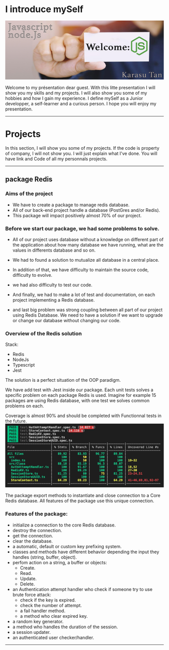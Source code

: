 # I introduce mySelf

![header](./assets/header.jpg)

Welcome to my présentation dear guest. With this litte presentation I will show you my skills and my projects. I will also show you some of my hobbies and how I gain my experience. I define mySelf as a Junior developper, a self-learner and a curious person. I hope you will enjoy my presentation.

---

# Projects

In this section, I will show you some of my projects. If the code is property of company, I will not show you. I will just explain what I've done. You will have link and Code of all my personnals projects.

---

## package Redis

### Aims of the project

- We have to create a package to manage redis database.
- All of our back-end project handle a database (PostGres and/or Redis).
- This package will impact positively almost 70% of our project. 

### Before we start our package, we had some problems to solve.

- All of our project uses database without a knowledge on different part of the application about how many database we have running, what are the values in differents database and so on.

- We had to found a solution to mutualize all database in a central place. 
- In addition of that, we have difficulty to maintain the source code, difficulty to evolve.
- we had also difficulty to test our code. 
- And finally, we had to make a lot of test and documentation, on each project implementing a Redis database. 
- and last big problem was strong coupling between all part of our project using Redis Database. We need to have a solution if we want to upgrade or change our database without changing our code.

### Overview of the Redis solution

Stack:
- Redis
- NodeJs
- Typescript
- Jest

The solution is a perfect situation of the OOP paradigm.

We have add test with Jest inside our package. Each unit tests solves a specific problem on each package Redis is used. Imagine for example 15 packages are using Redis database, with one test we solves common problems on each.

Coverage is almost 90% and should be completed with Functionnal tests in the future.
![coverage](./assets/coverage.png)

The package export methods to instantiate and close connection to a Core Redis database. All features of the package use this unique connection.

### Features of the package:

- initialize a connection to the core Redis database.
- destroy the connection.
- get the connection.
- clear the database.
- a automatic, default or custom key prefixing system.
- classes and methods have different behavior depending the input they handles (string, buffer, object).
- perfom action on a string, a buffer or objects:
  - Create.
  - Read.
  - Update.
  - Delete.
- an Authentication attempt handler who check if someone try to use brute force attack:
  - check if the key is expired.
  - check the number of attempt.
  - a fail handler method.
  - a method who clear expired key.
- a random key generator.
- a method who handles the duration of the session.
- a session updater.
- an authenticated user checker/handler.
---